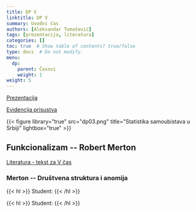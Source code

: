 ```yaml
---
title: DP V
linktitle: DP V
summary: Uvodni čas
authors: [Aleksandar Tomašević]
tags: [prezentacija, literatura]
categories: []
toc: true  # Show table of contents? true/false
type: docs  # Do not modify.
menu:
  dp:
    parent: Časovi
    weight: 1
weight: 5
---
```


[Prezentacija](/files/dp-05.pdf)

[Evidencija prisustva](https://forms.gle/nrYLHYuVGPUBxoFv6)

{{< figure library="true" src="dp03.png" title="Statistika samoubistava u Srbiji" lightbox="true" >}}


## Funkcionalizam -- Robert Merton

[Literatura - tekst za V čas](/files/dp-l-05.pdf)

### Merton -- Društvena struktura i anomija

{{< hl >}} Student: {{< /hl >}}

{{< hl >}} Student: {{< /hl >}}




